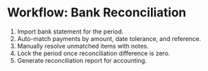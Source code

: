 # Workflow: Bank Reconciliation

1. Import bank statement for the period.
2. Auto-match payments by amount, date tolerance, and reference.
3. Manually resolve unmatched items with notes.
4. Lock the period once reconciliation difference is zero.
5. Generate reconciliation report for accounting.
